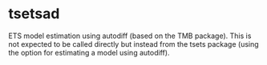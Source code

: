 # tsetsad
ETS model estimation using autodiff (based on the TMB package). This is not expected to be called directly but instead from the tsets package (using the option for estimating a model using autodiff).
